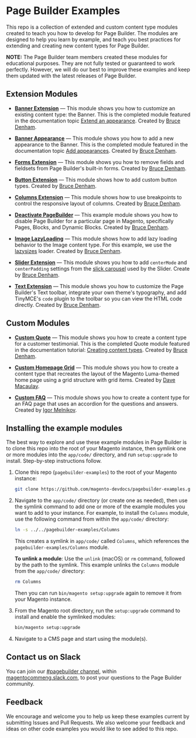 # Page Builder Examples

This repo is a collection of extended and custom content type modules created to teach you how to develop for Page Builder. The modules are designed to help you learn by example, and teach you best practices for extending and creating new content types for Page Builder.

**NOTE:**
The Page Builder team members created these modules for educational purposes. They are not fully tested or guaranteed to work perfectly. However, we will do our best to improve these examples and keep them updated with the latest releases of Page Builder.

## Extension Modules

-  **[Banner Extension](BannerExt/Extension/)** — This module shows you how to customize an existing content type: the Banner. This is the completed module featured in the documentation topic [Extend an appearance](https://devdocs.magento.com/page-builder/docs/content-types/extend/extend-appearances.html). Created by [Bruce Denham](https://github.com/bdenham).

-  **[Banner Appearance](BannerApp/Appearance/)** — This module shows you how to add a new appearance to the Banner. This is the completed module featured in the documentation topic [Add appearances](https://devdocs.magento.com/page-builder/docs/content-types/extend/add-appearances.html). Created by [Bruce Denham](https://github.com/bdenham).

-  **[Forms Extension](Forms/Extension/)** — This module shows you how to remove fields and fieldsets from Page Builder's built-in forms. Created by [Bruce Denham](https://github.com/bdenham).

-  **[Button Extension](Button/Extension/)** — This module shows how to add custom button types. Created by [Bruce Denham](https://github.com/bdenham).

-  **[Columns Extension](Columns/Extension/)** — This module shows how to use breakpoints to control the responsive layout of columns. Created by [Bruce Denham](https://github.com/bdenham).

-  **[Deactivate PageBuilder](Deactivate/PageBuilder/)** — This example module shows you how to disable Page Builder for a particular page in Magento, specifically Pages, Blocks, and Dynamic Blocks. Created by [Bruce Denham](https://github.com/bdenham).

-  **[Image LazyLoading](Image/LazyLoading/)** — This module shows how to add lazy loading behavior to the Image content type. For this example, we use the [lazysizes](https://github.com/aFarkas/lazysizes) loader. Created by [Bruce Denham](https://github.com/bdenham).

-  **[Slider Extension](Slider/Extension/)** — This module shows you how to add `centerMode` and `centerPadding` settings from the [slick carousel](https://kenwheeler.github.io/slick/) used by the Slider. Create by [Bruce Denham](https://github.com/bdenham).

-  **[Text Extension](Text/Extension/)** — This module shows you how to customize the Page Builder's Text toolbar, integrate your own theme's typography, and add TinyMCE's `code` plugin to the toolbar so you can view the HTML code directly. Created by [Bruce Denham](https://github.com/bdenham).

## Custom Modules

-  **[Custom Quote](Quote/Custom/)** — This module shows you how to create a content type for a customer testimonial. This is the completed Quote module featured in the documentation tutorial: [Creating content types](https://devdocs.magento.com/page-builder/docs/content-types/create/introduction.html). Created by [Bruce Denham](https://github.com/bdenham).

-  **[Custom Homepage Grid](Grid/Custom/)** — This module shows you how to create a content type that recreates the layout of the Magento Luma-themed home page using a grid structure with grid items. Created by [Dave Macaulay](https://github.com/davemacaulay).

-  **[Custom FAQ](FAQ/Custom/)** — This module shows you how to create a content type for an FAQ page that uses an accordion for the questions and answers. Created by [Igor Melnikov](https://github.com/melnikovi).

## Installing the example modules

The best way to explore and use these example modules in Page Builder is to clone this repo into the root of your Magento instance, then symlink one or more modules into the `app/code/` directory, and run `setup:upgrade` to install. Step-by-step instructions follow.

1. Clone this repo (`pagebuilder-examples`) to the root of your Magento instance:

    ```bash
    git clone https://github.com/magento-devdocs/pagebuilder-examples.git
    ```

1. Navigate to the `app/code/` directory (or create one as needed), then use the symlink command to add one or more of the example modules you want to add to your instance. For example, to install the `Columns` module, use the following command from within the `app/code/` directory:

    ```bash
    ln -s ../../pagebuilder-examples/Columns
    ```

    This creates a symlink in `app/code/` called `Columns`, which references the `pagebuilder-examples/Columns` module.

    **To unlink a module**: Use the `unlink` (macOS) or `rm` command, followed by the path to the symlink. This example unlinks the `Columns` module from the `app/code/` directory:

    ```bash
    rm Columns
    ```

    Then you can run `bin/magento setup:upgrade` again to remove it from your Magento instance.

1. From the Magento root directory, run the `setup:upgrade` command to install and enable the symlinked modules:

   ```bash
   bin/magento setup:upgrade
   ```

1. Navigate to a CMS page and start using the module(s).

## Contact us on Slack
You can join our [#pagebuilder channel](https://magentocommeng.slack.com/messages/CHB455HPF), within [magentocommeng.slack.com](https://magentocommeng.slack.com/), to post your questions to the Page Builder community.

## Feedback

We encourage and welcome you to help us keep these examples current by submitting Issues and Pull Requests. We also welcome your feedback and ideas on other code examples you would like to see added to this repo.
